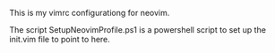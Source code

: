 This is my vimrc configurationg for neovim.

The script SetupNeovimProfile.ps1 is a powershell script to set up the init.vim file to point to here.
